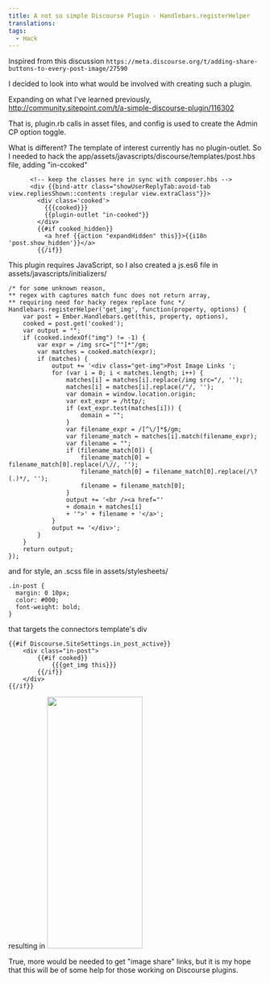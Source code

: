```yaml
---
title: A not so simple Discourse Plugin - Handlebars.registerHelper
translations:
tags:
  - Hack
---
```


Inspired from this discussion 
`https://meta.discourse.org/t/adding-share-buttons-to-every-post-image/27590`

I decided to look into what would be involved with creating such a plugin. 

Expanding on what I've learned previously, 
http://community.sitepoint.com/t/a-simple-discourse-plugin/116302

That is, plugin.rb calls in asset files, and config is used to create the Admin CP option toggle. 

What is different? The template of interest currently has no plugin-outlet. So I needed to hack the 
 app/assets/javascripts/discourse/templates/post.hbs file, adding "in-ccoked"

```
      <!-- keep the classes here in sync with composer.hbs -->
      <div {{bind-attr class="showUserReplyTab:avoid-tab view.repliesShown::contents :regular view.extraClass"}}>
        <div class='cooked'>
          {{{cooked}}}
		  {{plugin-outlet "in-cooked"}}
        </div>
        {{#if cooked_hidden}}
          <a href {{action "expandHidden" this}}>{{i18n 'post.show_hidden'}}</a>
        {{/if}}
```

This plugin requires JavaScript, so I also created a js.es6 file in assets/javascripts/initializers/ 


    /* for some unknown reason, 
    ** regex with captures match func does not return array,
    ** requiring need for hacky regex replace func */
    Handlebars.registerHelper('get_img', function(property, options) {
    	var post = Ember.Handlebars.get(this, property, options),
        cooked = post.get('cooked');
    	var output = "";
    	if (cooked.indexOf("img") != -1) {
    		var expr = /img src="[^"]*"/gm;
    		var matches = cooked.match(expr);
    		if (matches) {
    			output += '<div class="get-img">Post Image Links ';
    			for (var i = 0; i < matches.length; i++) {
    				matches[i] = matches[i].replace(/img src="/, '');
    				matches[i] = matches[i].replace(/"/, '');
    				var domain = window.location.origin;
    				var ext_expr = /http/;
    				if (ext_expr.test(matches[i])) {
    					domain = "";
    				}
    				var filename_expr = /[^\/]*$/gm;
    				var filename_match = matches[i].match(filename_expr);
    				var filename = "";
    				if (filename_match[0]) { 
    					filename_match[0] = filename_match[0].replace(/\//, '');
    					filename_match[0] = filename_match[0].replace(/\?(.)*/, '');
    					filename = filename_match[0];
    				}
    				output += '<br /><a href="'
    				+ domain + matches[i] 
    				+ '">' + filename + '</a>';	
    			}
    			output += '</div>';
    		}
    	}
    	return output;
    });


and for style, an .scss file in assets/stylesheets/ 


    .in-post {
      margin: 0 10px;
      color: #000;
      font-weight: bold;
    }

that targets the connectors template's div   


    {{#if Discourse.SiteSettings.in_post_active}}
    	<div class="in-post">
    		{{#if cooked}}
    			{{{get_img this}}}
    		{{/if}}
    	</div>
    {{/if}}

resulting in 
<img src="/uploads/default/23478/fd1dfcf4a3e4c230.png" width="189" height="500"> 

True, more would be needed to get "image share" links, but it is my hope that this will be of some help for those working on Discourse plugins.